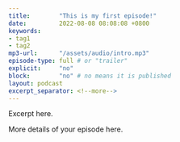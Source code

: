```yaml
---
title:        "This is my first episode!"
date:         2022-08-08 08:08:08 +0800
keywords:
- tag1
- tag2
mp3-url:      "/assets/audio/intro.mp3"
episode-type: full # or "trailer"
explicit:     "no"
block:        "no" # no means it is published
layout: podcast
excerpt_separator: <!--more-->
---
```

Excerpt here.
<!--more-->

More details of your episode here.
